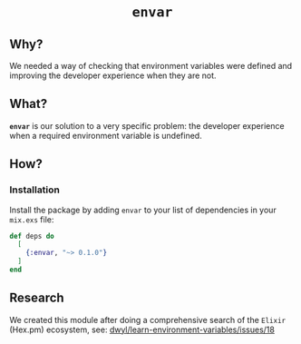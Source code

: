 
<div align="center">

# `envar`

<!-- LOGO Goes Here -->

</div>

## Why?

We needed a way of checking that environment variables were defined 
and improving the developer experience when they are not.
## What?

**`envar`** is our solution to a very specific problem:
the developer experience when a required environment variable is undefined. 


## How?

### Installation

Install the package
by adding `envar` to your list of dependencies in your `mix.exs` file:

```elixir
def deps do
  [
    {:envar, "~> 0.1.0"}
  ]
end
```



## Research

We created this module after doing
a comprehensive search of the `Elixir` (Hex.pm)
ecosystem, see:
[dwyl/learn-environment-variables/issues/18](https://github.com/dwyl/learn-environment-variables/issues/18)

